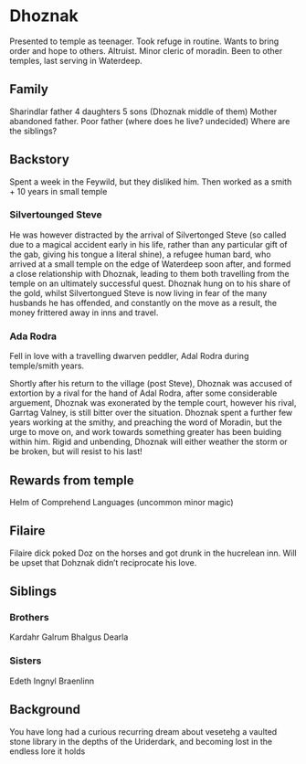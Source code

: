 # Dhoznak
Presented to temple as teenager. Took refuge in routine.
Wants to bring order and hope to others. Altruist.
Minor cleric of moradin.
Been to other temples, last serving in Waterdeep.

## Family
Sharindlar father
4 daughters 5 sons (Dhoznak middle of them)
Mother abandoned father.
Poor father (where does he live? undecided)
Where are the siblings?

## Backstory
Spent a week in the Feywild, but they disliked him.
Then worked as a smith + 10 years in small temple

### Silvertounged Steve
He was however distracted by the arrival of Silvertonged Steve (so called due to a magical accident early in his life, rather than any particular gift of the gab, giving his tongue a literal shine), a refugee human bard, who arrived at a small temple on the edge of Waterdeep soon after, and formed a close relationship with Dhoznak, leading to them both travelling from the temple on an ultimately successful quest. Dhoznak hung on to his share of the gold, whilst Silvertongued Steve is now living in fear of the many husbands he has offended, and constantly on the move as a result, the money frittered away in inns and travel.

### Ada Rodra
Fell in love with a travelling dwarven peddler, Adal Rodra during temple/smith years.

Shortly after his return to the village (post Steve), Dhoznak was accused of extortion by a rival for the hand of Adal Rodra, after some considerable arguement, Dhoznak was exonerated by the temple court, however his rival, Garrtag Valney, is still bitter over the situation. Dhoznak spent a further few years working at the smithy, and preaching the word of Moradin, but the urge to move on, and work towards something greater has been buiding within him. Rigid and unbending, Dhoznak will either weather the storm or be broken, but will resist to his last!

## Rewards from temple
Helm of Comprehend Languages (uncommon minor magic)

## Filaire
Filaire dick poked Doz on the horses and got drunk in the hucrelean inn.
Will be upset that Dohznak didn’t reciprocate his love.

## Siblings
### Brothers
Kardahr
Galrum
Bhalgus
Dearla

### Sisters
Edeth
Ingnyl
Braenlinn

## Background
You have long had a curious recurring dream about vesetehg a vaulted stone library in the depths of the Uriderdark, and becoming lost in the endless lore it holds
